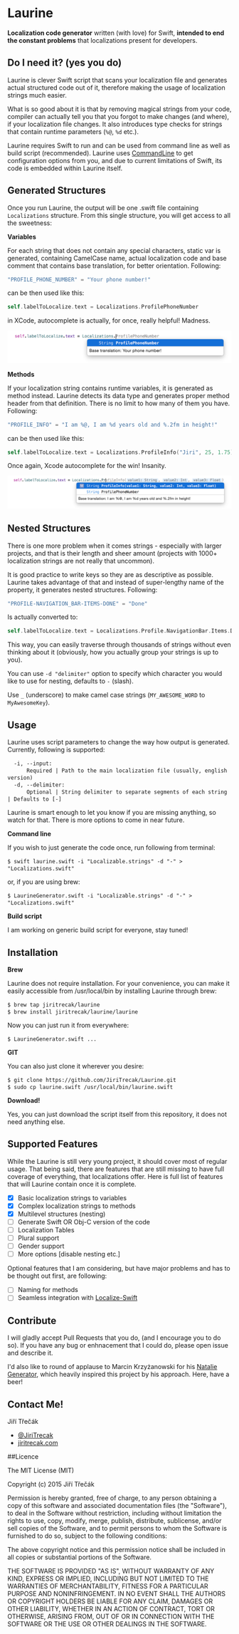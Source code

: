 # Laurine

**Localization code generator** written (with love) for Swift, **intended to end the constant problems** that localizations present for developers.


## Do I need it? (yes you do)

Laurine is clever Swift script that scans your localization file and generates actual structured code out of it, therefore making the usage of localization strings much easier. 

What is so good about it is that by removing magical strings from your code, compiler can actually tell you that you forgot to make changes (and where), if your localization file changes. It also introduces type checks for strings that contain runtime parameters (`%@`, `%d` etc.).

Laurine requires Swift to run and can be used from command line as well as build script (recommended). Laurine uses [CommandLine](https://github.com/jatoben/CommandLine "CommandLine Swift Tool") to get configuration options from you, and due to current limitations of Swift, its code is embedded within Laurine itself.


## Generated Structures

Once you run Laurine, the output will be one .swift file containing `Localizations` structure. From this single structure, you will get access to all the sweetness:

**Variables**

For each string that does not contain any special characters, static var is generated, containing CamelCase name, actual localization code and base comment that contains base translation, for better orientation. Following:

```swift
"PROFILE_PHONE_NUMBER" = "Your phone number!"
```
can be then used like this:

```swift
self.labelToLocalize.text = Localizations.ProfilePhoneNumber
```
in XCode, autocomplete is actually, for once, really helpful! Madness.

![Image : XCode help for variables](https://github.com/JiriTrecak/Laurine/blob/master/Help/help-1.png?raw=true "Xcode autocomplete")

**Methods**

If your localization string contains runtime variables, it is generated as method instead. Laurine detects its data type and generates proper method header from that definition. There is no limit to how many of them you have. Following:

```swift
"PROFILE_INFO" = "I am %@, I am %d years old and %.2fm in height!"
```
can be then used like this:

```swift
self.labelToLocalize.text = Localizations.ProfileInfo("Jiri", 25, 1.75)
```
Once again, Xcode autocomplete for the win! Insanity.

![Image : XCode help for methods](https://github.com/JiriTrecak/Laurine/blob/master/Help/help-2.png?raw=true "Xcode autocomplete")


## Nested Structures

There is one more problem when it comes strings - especially with larger projects, and that is their length and sheer amount (projects with 1000+ localization strings are not really that uncommon). 

It is good practice to write keys so they are as descriptive as possible. Laurine takes advantage of that and instead of super-lengthy name of the property, it generates nested structures. Following:

```swift
"PROFILE-NAVIGATION_BAR-ITEMS-DONE" = "Done"
```

Is actually converted to:

```swift
self.labelToLocalize.text = Localizations.Profile.NavigationBar.Items.Done
```

This way, you can easily traverse through thousands of strings without even thinking about it (obviously, how you actually group your strings is up to you).

You can use `-d "delimiter"` option to specify which character you would like to use for nesting, defaults to `-` (slash). 

Use `_` (underscore) to make camel case strings (`MY_AWESOME_WORD` to `MyAwesomeKey`).


## Usage

Laurine uses script parameters to change the way how output is generated. Currently, following is supported:

```
  -i, --input:    
      Required | Path to the main localization file (usually, english version)
  -d, --delimiter:
      Optional | String delimiter to separate segments of each string | Defaults to [-]
```
Laurine is smart enough to let you know if you are missing anything, so watch for that. There is more options to come in near future.

**Command line**

If you wish to just generate the code once, run following from terminal:

```
$ swift laurine.swift -i "Localizable.strings" -d "-" > "Localizations.swift"
```

or, if you are using brew:

```
$ LaurineGenerator.swift -i "Localizable.strings" -d "-" > "Localizations.swift"
```

**Build script**

I am working on generic build script for everyone, stay tuned!

## Installation

**Brew**

Laurine does not require installation. For your convenience, you can make it easily accessible from /usr/local/bin by installing Laurine through brew:

```
$ brew tap jiritrecak/laurine
$ brew install jiritrecak/laurine/laurine
```
Now you can just run it from everywhere:

```
$ LaurineGenerator.swift ...
```

**GIT**

You can also just clone it wherever you desire:

```
$ git clone https://github.com/JiriTrecak/Laurine.git
$ sudo cp laurine.swift /usr/local/bin/laurine.swift
```

**Download!**

Yes, you can just download the script itself from this repository, it does not need anything else.

## Supported Features

While the Laurine is still very young project, it should cover most of regular usage. That being said, there are features that are still missing to have full coverage of everything, that localizations offer. Here is full list of features that will Laurine contain once it is complete.

- [x] Basic localization strings to variables
- [x] Complex localization strings to methods
- [x] Multilevel structures (nesting)
- [ ] Generate Swift OR Obj-C version of the code
- [ ] Localization Tables
- [ ] Plural support
- [ ] Gender support
- [ ] More options [disable nesting etc.]

Optional features that I am considering, but have major problems and has to be thought out first, are following:

- [ ] Naming for methods
- [ ] Seamless integration with [Localize-Swift](https://github.com/marmelroy/Localize-Swift)

## Contribute
I will gladly accept Pull Requests that you do, (and I encourage you to do so). If you have any bug or enhnacement that I could do, please open issue and describe it.

I'd also like to round of applause to Marcin Krzyżanowski for his [Natalie Generator](https://github.com/krzyzanowskim/Natalie), which heavily inspired this project by his approach. Here, have a beer!

## Contact Me!

Jiří Třečák

- [@JiriTrecak](https://twitter.com/@JiriTrecak "My twitter account")
- [jiritrecak.com](http://jiritrecak.com/ "My personal website") 

##Licence

The MIT License (MIT)

Copyright (c) 2015 Jiří Třečák

Permission is hereby granted, free of charge, to any person obtaining a copy of this software and associated documentation files (the "Software"), to deal in the Software without restriction, including without limitation the rights to use, copy, modify, merge, publish, distribute, sublicense, and/or sell copies of the Software, and to permit persons to whom the Software is furnished to do so, subject to the following conditions:

The above copyright notice and this permission notice shall be included in all copies or substantial portions of the Software.

THE SOFTWARE IS PROVIDED "AS IS", WITHOUT WARRANTY OF ANY KIND, EXPRESS OR IMPLIED, INCLUDING BUT NOT LIMITED TO THE WARRANTIES OF MERCHANTABILITY, FITNESS FOR A PARTICULAR PURPOSE AND NONINFRINGEMENT. IN NO EVENT SHALL THE AUTHORS OR COPYRIGHT HOLDERS BE LIABLE FOR ANY CLAIM, DAMAGES OR OTHER LIABILITY, WHETHER IN AN ACTION OF CONTRACT, TORT OR OTHERWISE, ARISING FROM, OUT OF OR IN CONNECTION WITH THE SOFTWARE OR THE USE OR OTHER DEALINGS IN THE SOFTWARE.